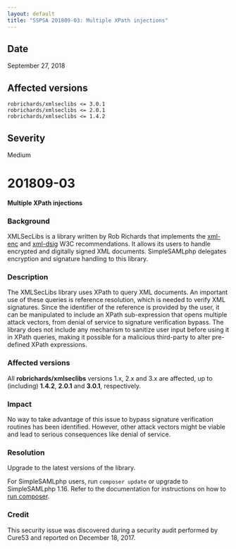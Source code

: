 ```yaml
---
layout: default
title: "SSPSA 201809-03: Multiple XPath injections"
---
```


<aside><div class="sidebar-warning right">
<h2>Date</h2>
September 27, 2018
<h2>Affected versions</h2>
<code>robrichards/xmlseclibs <= 3.0.1</code><br/>
<code>robrichards/xmlseclibs <= 2.0.1</code><br/>
<code>robrichards/xmlseclibs <= 1.4.2</code>
<h2>Severity</h2>
Medium
</div></aside>

# 201809-03

**Multiple XPath injections**

### Background

XMLSecLibs is a library written by Rob Richards that implements the
[xml-enc](https://www.w3.org/TR/2002/REC-xmlenc-core-20021210/Overview.html) and
[xml-dsig](https://www.w3.org/TR/xmldsig-core1/) W3C recommendations. It allows its users to handle encrypted and
digitally signed XML documents. SimpleSAMLphp delegates encryption and signature handling to this library.

### Description

The XMLSecLibs library uses XPath to query XML documents. An important use of these queries is reference resolution,
which is needed to verify XML signatures. Since the identifier of the reference is provided by the user, it can be
manipulated to include an XPath sub-expression that opens multiple attack vectors, from denial of service to signature
verification bypass. The library does not include any mechanism to sanitize user input before using it in XPath queries,
making it possible for a malicious third-party to alter pre-defined XPath expressions.

### Affected versions

All **robrichards/xmlseclibs** versions 1.x, 2.x and 3.x are affected, up to (including) **1.4.2**, **2.0.1** and
**3.0.1**, respectively.

### Impact

No way to take advantage of this issue to bypass signature verification routines has been identified. However, other
attack vectors might be viable and lead to serious consequences like denial of service.

### Resolution

Upgrade to the latest versions of the library.

For SimpleSAMLphp users, run `composer update` or upgrade to SimpleSAMLphp 1.16. Refer to the documentation for
instructions on how to [run composer](https://simplesamlphp.org/docs/stable/simplesamlphp-install-repo).

### Credit

This security issue was discovered during a security audit performed by Cure53 and reported on December 18, 2017.
